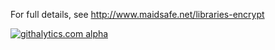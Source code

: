 For full details, see http://www.maidsafe.net/libraries-encrypt

[![githalytics.com alpha](https://cruel-carlota.pagodabox.com/42a4f1d7d7eec43d2fb2d0aade4b514e "githalytics.com")](http://githalytics.com/maidsafe/MaidSafe-Encrypt)
